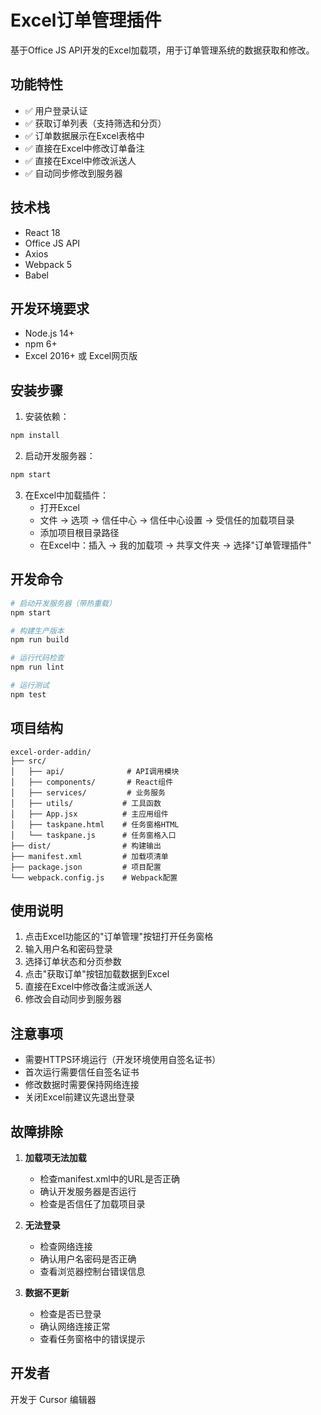 # Excel订单管理插件

基于Office JS API开发的Excel加载项，用于订单管理系统的数据获取和修改。

## 功能特性

- ✅ 用户登录认证
- ✅ 获取订单列表（支持筛选和分页）
- ✅ 订单数据展示在Excel表格中
- ✅ 直接在Excel中修改订单备注
- ✅ 直接在Excel中修改派送人
- ✅ 自动同步修改到服务器

## 技术栈

- React 18
- Office JS API
- Axios
- Webpack 5
- Babel

## 开发环境要求

- Node.js 14+
- npm 6+
- Excel 2016+ 或 Excel网页版

## 安装步骤

1. 安装依赖：
```bash
npm install
```

2. 启动开发服务器：
```bash
npm start
```

3. 在Excel中加载插件：
   - 打开Excel
   - 文件 -> 选项 -> 信任中心 -> 信任中心设置 -> 受信任的加载项目录
   - 添加项目根目录路径
   - 在Excel中：插入 -> 我的加载项 -> 共享文件夹 -> 选择"订单管理插件"

## 开发命令

```bash
# 启动开发服务器（带热重载）
npm start

# 构建生产版本
npm run build

# 运行代码检查
npm run lint

# 运行测试
npm test
```

## 项目结构

```
excel-order-addin/
├── src/
│   ├── api/              # API调用模块
│   ├── components/       # React组件
│   ├── services/         # 业务服务
│   ├── utils/           # 工具函数
│   ├── App.jsx          # 主应用组件
│   ├── taskpane.html    # 任务窗格HTML
│   └── taskpane.js      # 任务窗格入口
├── dist/                # 构建输出
├── manifest.xml         # 加载项清单
├── package.json         # 项目配置
└── webpack.config.js    # Webpack配置
```

## 使用说明

1. 点击Excel功能区的"订单管理"按钮打开任务窗格
2. 输入用户名和密码登录
3. 选择订单状态和分页参数
4. 点击"获取订单"按钮加载数据到Excel
5. 直接在Excel中修改备注或派送人
6. 修改会自动同步到服务器

## 注意事项

- 需要HTTPS环境运行（开发环境使用自签名证书）
- 首次运行需要信任自签名证书
- 修改数据时需要保持网络连接
- 关闭Excel前建议先退出登录

## 故障排除

1. **加载项无法加载**
   - 检查manifest.xml中的URL是否正确
   - 确认开发服务器是否运行
   - 检查是否信任了加载项目录

2. **无法登录**
   - 检查网络连接
   - 确认用户名密码是否正确
   - 查看浏览器控制台错误信息

3. **数据不更新**
   - 检查是否已登录
   - 确认网络连接正常
   - 查看任务窗格中的错误提示

## 开发者

开发于 Cursor 编辑器


